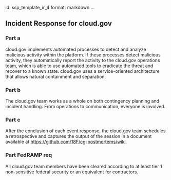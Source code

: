 id: ssp_template_ir_4
format: markdown
...
## Incident Response for cloud.gov

### Part a

cloud.gov implements automated processes to detect and analyze malicious activity within the platform.
If these processes detect malicious activity, they automatically report the activity to the cloud.gov operations team, which is able to use automated tools to eradicate the threat and recover to a known state.
cloud.gov uses a service-oriented architecture that allows natural containment and separation.

### Part b

The cloud.gov team works as a whole on both contingency planning and incident handling. From operations to communication, everyone is involved.

### Part c

After the conclusion of each event response, the cloud.gov team schedules a retrospective and captures the output of the session in a document available at https://github.com/18F/cg-postmortems/wiki.

### Part FedRAMP req

All cloud.gov team members have been cleared according to at least tier 1 non-sensitive federal security or an equivalent for contractors.
